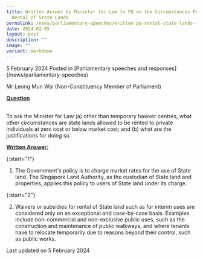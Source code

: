 ```yaml
---
title: Written Answer by Minister for Law to PQ on the Circumstances Permitting
  Rental of State Lands
permalink: /news/parliamentary-speeches/written-pq-rental-state-lands-to-private-individuals-below-market-cost/
date: 2024-02-05
layout: post
description: ""
image: ""
variant: markdown
---
```

5 February 2024 Posted in \[Parliamentary speeches and responses\](/news/parliamentary-speeches)&nbsp;

Mr Leong Mun Wai (Non-Constituency Member of Parliament)

<b><u>Question</u></b>

<br>To ask the Minister for Law (a) other than temporary hawker centres, what other circumstances are state lands allowed to be rented to private individuals at zero cost or below market cost; and (b) what are the justifications for doing so.

<b><u>Written Answer:</u></b>

{:start="1"}

1. The Government's policy is to charge market rates for the use of State land. The Singapore Land Authority, as the custodian of State land and properties, applies this policy to users of State land under its charge.&nbsp;

{:start="2"}

2. Waivers or subsidies for rental of State land such as for interim uses are considered only on an exceptional and case-by-case basis. Examples include non-commercial and non-exclusive public uses, such as the construction and maintenance of public walkways, and where tenants have to relocate temporarily due to reasons beyond their control, such as public works.

<p class="right-side-updated">Last updated on 5 February 2024</p>